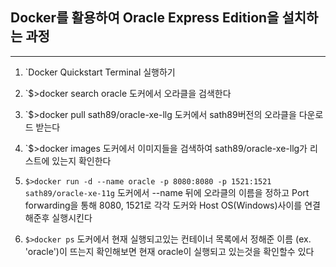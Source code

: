## **Docker를 활용하여 Oracle Express Edition을 설치하는 과정**
-----

1. `Docker Quickstart Terminal 실행하기

2. `$>docker search oracle
    도커에서 오라클을 검색한다
    
3. `$>docker pull sath89/oracle-xe-llg
    도커에서 sath89버전의 오라클을 다운로드 받는다
    
4. `$>docker images
    도커에서 이미지들을 검색하여 sath89/oracle-xe-llg가 리스트에 있는지 확인한다
    
5. `$>docker run -d --name oracle -p 8080:8080 -p 1521:1521 sath89/oracle-xe-11g`
    도커에서 --name 뒤에 오라클의 이름을 정하고 Port forwarding을 통해 8080, 1521로 각각 도커와 Host OS(Windows)사이를 연결해준후 실행시킨다
    
6. `$>docker ps`
    도커에서 현재 실행되고있는 컨테이너 목록에서 정해준 이름 (ex. 'oracle')이 뜨는지 확인해보면 현재 oracle이 실행되고 있는것을 확인할수 있다
    
